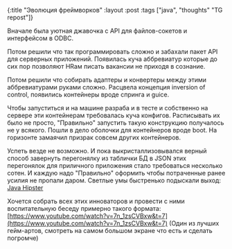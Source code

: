 {:title "Эволюция фреймворков"
 :layout :post
 :tags  ["java", "thoughts" "TG repost"]}

Вначале была уютная джавочка с API для файлов-сокетов и интерфейсом в ODBC.

Потом решили что так программировать сложно и забахали пакет API для серверных приложений. Появилась куча аббревиатур которые до сих пор позволяют HRам писать вакансии не приходя в сознание.

Потом решили что собирать адаптеры и конвертеры между этими аббревиатурами руками сложно. Расцвела концепция inversion of control, появились контейнеры вроде спринга и guice.

Чтобы запуститься и на машине разраба и в тесте и собственно на сервере эти контейнерам требовалась куча конфигов. Расписывать их было не просто, "Правильно" запустить такую конструкцию получалось не у всякого. Пошли в дело оболочки для контейнеров вроде boot. На горизонте замаячил призрак совсем других контейнеров.

Успеть везде не возможно. И пока выкристаллизовывался верный способ завернуть перегонялку из таблички БД в JSON этих перегонялок для приличного приложения стало требоваться несколько сотен. И каждую надо "Правильно" оформить чтобы потраченные ранее усилия не пропали даром. Светлые умы быстренько подыскали выход: [Java Hipster](https://www.jhipster.tech/presentation/#/)

Хочется собрать всех этих инноваторов и провести с ними воспитательную беседу примерно такого формата: [https://www.youtube.com/watch?v=7n_1zsCVBxw&t=7](https://www.youtube.com/watch?v=7n_1zsCVBxw&t=7) (Один из лучших гейм-артов, смотреть на самом большом экране что есть и сделать погромче)
